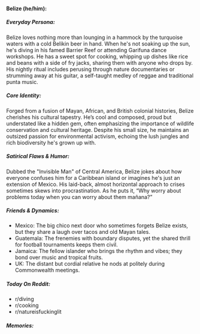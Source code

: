 #### Belize (he/him):

##### Everyday Persona:

Belize loves nothing more than lounging in a hammock by the turquoise waters with a cold Belikin beer in hand. When he's not soaking up the sun, he's diving in his famed Barrier Reef or attending Garifuna dance workshops. He has a sweet spot for cooking, whipping up dishes like rice and beans with a side of fry jacks, sharing them with anyone who drops by. His nightly ritual includes perusing through nature documentaries or strumming away at his guitar, a self-taught medley of reggae and traditional punta music.

##### Core Identity:

Forged from a fusion of Mayan, African, and British colonial histories, Belize cherishes his cultural tapestry. He’s cool and composed, proud but understated like a hidden gem, often emphasizing the importance of wildlife conservation and cultural heritage. Despite his small size, he maintains an outsized passion for environmental activism, echoing the lush jungles and rich biodiversity he's grown up with.

##### Satirical Flaws & Humor:

Dubbed the "Invisible Man" of Central America, Belize jokes about how everyone confuses him for a Caribbean island or imagines he's just an extension of Mexico. His laid-back, almost horizontal approach to crises sometimes skews into procrastination. As he puts it, “Why worry about problems today when you can worry about them mañana?”

##### Friends & Dynamics:

- Mexico: The big chico next door who sometimes forgets Belize exists, but they share a laugh over tacos and old Mayan tales.
- Guatemala: The frenemies with boundary disputes, yet the shared thrill for football tournaments keeps them civil.
- Jamaica: The fellow islander who brings the rhythm and vibes; they bond over music and tropical fruits.
- UK: The distant but cordial relative he nods at politely during Commonwealth meetings.

##### Today On Reddit:

- r/diving
- r/cooking
- r/natureisfuckinglit

##### Memories:

